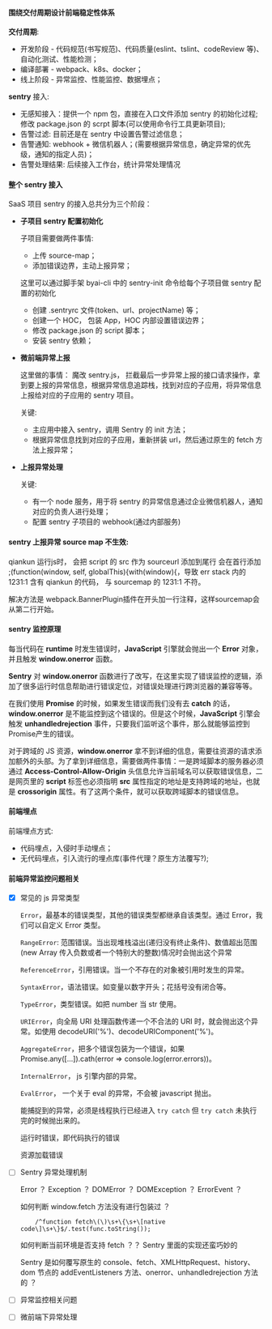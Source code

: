 #### 围绕交付周期设计前端稳定性体系

**交付周期**:
- 开发阶段 - 代码规范(书写规范)、代码质量(eslint、tslint、codeReview 等)、自动化测试、性能检测；
- 编译部署 - webpack、k8s、docker；
- 线上阶段 - 异常监控、性能监控、数据埋点；

**sentry** 接入:
- 无感知接入：提供一个 npm 包，直接在入口文件添加 sentry 的初始化过程; 修改 package.json 的 scrpt 脚本(可以使用命令行工具更新项目);
- 告警过滤: 目前还是在 sentry 中设置告警过滤信息；
- 告警通知: webhook + 微信机器人；(需要根据异常信息，确定异常的优先级，通知的指定人员)；
- 告警处理结果: 后续接入工作台，统计异常处理情况



#### 整个 sentry 接入

SaaS 项目 sentry 的接入总共分为三个阶段：
- **子项目 sentry 配置初始化**

    子项目需要做两件事情:
    - 上传 source-map；
    - 添加错误边界，主动上报异常；
  
    这里可以通过脚手架 byai-cli 中的 sentry-init 命令给每个子项目做 sentry 配置的初始化
    - 创建 .sentryrc 文件(token、url、projectName) 等；
    - 创建一个 HOC， 包装 App，HOC 内部设置错误边界；
    - 修改 package.json 的 script 脚本；
    - 安装 sentry 依赖；

- **微前端异常上报**

    这里做的事情： 魔改 sentry.js， 拦截最后一步异常上报的接口请求操作，拿到要上报的异常信息，根据异常信息追踪栈，找到对应的子应用，将异常信息上报给对应的子应用的 sentry 项目。

    关键:
    - 主应用中接入 sentry，调用 Sentry 的 init 方法；
    - 根据异常信息找到对应的子应用，重新拼装 url，然后通过原生的 fetch 方法上报异常；
  
- **上报异常处理**

    关键: 
    - 有一个 node 服务，用于将 sentry 的异常信息通过企业微信机器人，通知对应的负责人进行处理；
    - 配置 sentry 子项目的 webhook(通过内部服务)


#### sentry 上报异常 source map 不生效:

qiankun 运行js时， 会把 script 的 src 作为 sourceurl 添加到尾行
会在首行添加 ;(function(window, self, globalThis){with(window){，导致 err stack 内的 1231:1 含有 qiankun 的代码， 与 sourcemap 的 1231:1 不符。

解决方法是 webpack.BannerPlugin插件在开头加一行注释，这样sourcemap会从第二行开始。


#### sentry 监控原理

每当代码在 **runtime** 时发生错误时，**JavaScript** 引擎就会抛出一个 **Error** 对象，并且触发 **window.onerror** 函数。

**Sentry** 对 **window.onerror** 函数进行了改写，在这里实现了错误监控的逻辑，添加了很多运行时信息帮助进行错误定位，对错误处理进行跨浏览器的兼容等等。

在我们使用 **Promise** 的时候，如果发生错误而我们没有去 **catch** 的话，**window.onerror** 是不能监控到这个错误的。但是这个时候，**JavaScript** 引擎会触发 **unhandledrejection** 事件，只要我们监听这个事件，那么就能够监控到Promise产生的错误。

对于跨域的 JS 资源，**window.onerror** 拿不到详细的信息，需要往资源的请求添加额外的头部。为了拿到详细信息，需要做两件事情：一是跨域脚本的服务器必须通过 **Access-Control-Allow-Origin** 头信息允许当前域名可以获取错误信息，二是网页里的 **script** 标签也必须指明 **src** 属性指定的地址是支持跨域的地址，也就是 **crossorigin** 属性。有了这两个条件，就可以获取跨域脚本的错误信息。



#### 前端埋点

前端埋点方式:
- 代码埋点，入侵时手动埋点；
- 无代码埋点，引入流行的埋点库(事件代理？原生方法覆写?);



#### 前端异常监控问题相关

- [x] 常见的 js 异常类型

    `Error`，最基本的错误类型，其他的错误类型都继承自该类型。通过 Error，我们可以自定义 Error 类型。

    `RangeError`: 范围错误。当出现堆栈溢出(递归没有终止条件)、数值超出范围(new Array 传入负数或者一个特别大的整数)情况时会抛出这个异常

    `ReferenceError`，引用错误。当一个不存在的对象被引用时发生的异常。

    `SyntaxError`，语法错误。如变量以数字开头；花括号没有闭合等。

    `TypeError`，类型错误。如把 number 当 str 使用。

    `URIError`，向全局 URI 处理函数传递一个不合法的 URI 时，就会抛出这个异常。如使用 decodeURI('%')、decodeURIComponent('%')。

    `AggregateError`，把多个错误包装为一个错误，如果 Promise.any([...]).cath(error => console.log(error.errors))。

    `InternalError`， js 引擎内部的异常。

    `EvalError`， 一个关于 eval 的异常，不会被 javascript 抛出。

    能捕捉到的异常，必须是线程执行已经进入 `try catch` 但 `try catch` 未执行完的时候抛出来的。

    运行时错误，即代码执行的错误

    资源加载错误

- [ ] Sentry 异常处理机制

    Error ？ Exception ？ DOMError ？ DOMException ？ ErrorEvent ？

    如何判断 window.fetch 方法没有进行包装过 ？

    ```
        /^function fetch\(\)\s+\{\s+\[native code\]\s+\}$/.test(func.toString());
    ```

    如何判断当前环境是否支持 fetch ？？ Sentry 里面的实现还蛮巧妙的

    Sentry 是如何覆写原生的 console、fetch、XMLHttpRequest、history、dom 节点的 addEventListeners 方法、onerror、unhandledrejection 方法的 ？

- [ ] 异常监控相关问题

- [ ] 微前端下异常处理 









